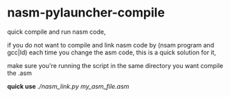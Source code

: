 # nasm-pylauncher-compile

quick compile and run nasm code,

if you do not want to compile and link nasm code by (nsam program and gcc|ld) each time you change the asm code,
this is a quick solution for it,

make sure you're running the script in the same directory you want compile the .asm 

**quick use**
*./nasm_link.py my_asm_file.asm*
